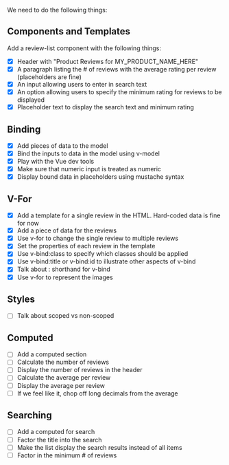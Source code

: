 We need to do the following things:

## Components and Templates

Add a review-list component with the following things:

-[x] Header with "Product Reviews for MY_PRODUCT_NAME_HERE"
-[x] A paragraph listing the # of reviews with the average rating per review (placeholders are fine)
-[x] An input allowing users to enter in search text
-[x] An option allowing users to specify the minimum rating for reviews to be displayed
-[x] Placeholder text to display the search text and minimum rating

## Binding

-[x] Add pieces of data to the model
-[x] Bind the inputs to data in the model using v-model
-[x] Play with the Vue dev tools
-[x] Make sure that numeric input is treated as numeric
-[x] Display bound data in placeholders using mustache syntax

## V-For

-[x] Add a template for a single review in the HTML. Hard-coded data is fine for now
-[x] Add a piece of data for the reviews
-[x] Use v-for to change the single review to multiple reviews
-[x] Set the properties of each review in the template
-[x] Use v-bind:class to specify which classes should be applied
-[x] Use v-bind:title or v-bind:id to illustrate other aspects of v-bind
-[x] Talk about : shorthand for v-bind
-[x] Use v-for to represent the images

## Styles

-[ ] Talk about scoped vs non-scoped

## Computed

-[ ] Add a computed section
-[ ] Calculate the number of reviews
-[ ] Display the number of reviews in the header
-[ ] Calculate the average per review
-[ ] Display the average per review
-[ ] If we feel like it, chop off long decimals from the average

## Searching

-[ ] Add a computed for search
-[ ] Factor the title into the search
-[ ] Make the list display the search results instead of all items
-[ ] Factor in  the minimum # of reviews